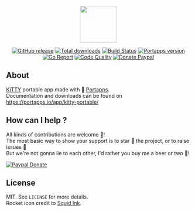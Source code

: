 <p align="center"><a href="https://portapps.io/app/kitty-portable/" target="_blank"><img width="100" src="https://github.com/portapps/kitty-portable/blob/master/res/papp.png"></a></p>

<p align="center">
  <a href="https://portapps.io/app/kitty-portable/#download"><img src="https://img.shields.io/github/release/portapps/kitty-portable.svg?style=flat-square" alt="GitHub release"></a>
  <a href="https://portapps.io/app/kitty-portable/#download"><img src="https://img.shields.io/github/downloads/portapps/kitty-portable/total.svg?style=flat-square" alt="Total downloads"></a>
  <a href="https://travis-ci.com/portapps/kitty-portable"><img src="https://img.shields.io/travis/com/portapps/kitty-portable/master.svg?style=flat-square" alt="Build Status"></a>
  <a href="https://github.com/portapps/portapps"><img src="https://img.shields.io/badge/portapps-1.21.0-479fdb.svg?style=flat-square" alt="Portapps version"></a>
  <a href="https://goreportcard.com/report/github.com/portapps/kitty-portable"><img src="https://goreportcard.com/badge/github.com/portapps/kitty-portable?style=flat-square" alt="Go Report"></a>
  <a href="https://www.codacy.com/app/portapps/kitty-portable"><img src="https://img.shields.io/codacy/grade/fd43eb594eff4a9a83048131d383c661.svg?style=flat-square" alt="Code Quality"></a>
  <a href="https://www.paypal.com/cgi-bin/webscr?cmd=_s-xclick&hosted_button_id=WQD7AQGPDEPSG"><img src="https://img.shields.io/badge/donate-paypal-7057ff.svg?style=flat-square" alt="Donate Paypal"></a>
</p>

## About

[KiTTY](http://www.9bis.net/kitty/) portable app made with 🚀 [Portapps](https://portapps.io).<br />
Documentation and downloads can be found on https://portapps.io/app/kitty-portable/

## How can I help ?

All kinds of contributions are welcome :raised_hands:!<br />
The most basic way to show your support is to star :star2: the project, or to raise issues :speech_balloon:<br />
But we're not gonna lie to each other, I'd rather you buy me a beer or two :beers:!

[![Paypal Donate](https://portapps.io/img/paypal-donate.png)](https://www.paypal.com/cgi-bin/webscr?cmd=_s-xclick&hosted_button_id=WQD7AQGPDEPSG)

## License

MIT. See `LICENSE` for more details.<br />
Rocket icon credit to [Squid Ink](http://thesquid.ink).
